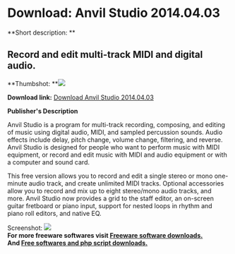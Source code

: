 # Download: Anvil Studio 2014.04.03

**Short description: **

## Record and edit multi-track MIDI and digital audio.

  
**Thumbshot: **![](http://www.freewarefiles.com/screenshot/anvil_studio_md.gif)   
  
**Download link:** [Download Anvil Studio 2014.04.03](http://freesoftwares.boysofts.com/Anvil-Studio-V_program_7660.html)  
  

**Publisher's Description**  
  

Anvil Studio is a program for multi-track recording, composing, and editing of
music using digital audio, MIDI, and sampled percussion sounds. Audio effects
include delay, pitch change, volume change, filtering, and reverse. Anvil
Studio is designed for people who want to perform music with MIDI equipment,
or record and edit music with MIDI and audio equipment or with a computer and
sound card.

This free version allows you to record and edit a single stereo or mono one-
minute audio track, and create unlimited MIDI tracks. Optional accessories
allow you to record and mix up to eight stereo/mono audio tracks, and more.
Anvil Studio now provides a grid to the staff editor, an on-screen guitar
fretboard or piano input, support for nested loops in rhythm and piano roll
editors, and native EQ.

  
  
Screenshot: ![](http://www.freewarefiles.com/screenshot/anvil_studio.gif)  
**For more freeware softwares visit [Freeware software downloads.](http://freesoftwares.boysofts.com/)**   
**And [Free softwares and php script downloads.](http://www.boysofts.com/)**

